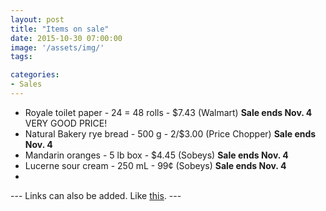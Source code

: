 ```yaml
---
layout: post
title: "Items on sale"
date: 2015-10-30 07:00:00
image: '/assets/img/'
tags:

categories:
- Sales
---
```




- Royale toilet paper - 24 = 48 rolls - $7.43 (Walmart) **Sale ends Nov. 4** VERY GOOD PRICE!
- Natural Bakery rye bread - 500 g - 2/$3.00 (Price Chopper) **Sale ends Nov. 4**
- Mandarin oranges - 5 lb box - $4.45 (Sobeys) **Sale ends Nov. 4**
- Lucerne sour cream - 250 mL - 99¢ (Sobeys) **Sale ends Nov. 4**
- 


--- Links can also be added. Like [this](http://google.ca). ---

